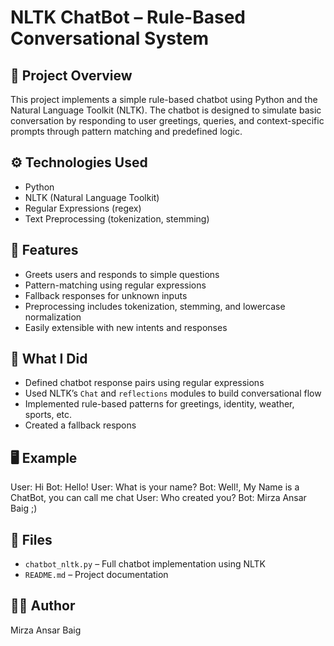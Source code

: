 # NLTK ChatBot – Rule-Based Conversational System

## 💬 Project Overview
This project implements a simple rule-based chatbot using Python and the Natural Language Toolkit (NLTK). The chatbot is designed to simulate basic conversation by responding to user greetings, queries, and context-specific prompts through pattern matching and predefined logic.

## ⚙️ Technologies Used
- Python
- NLTK (Natural Language Toolkit)
- Regular Expressions (regex)
- Text Preprocessing (tokenization, stemming)

## 🧠 Features
- Greets users and responds to simple questions
- Pattern-matching using regular expressions
- Fallback responses for unknown inputs
- Preprocessing includes tokenization, stemming, and lowercase normalization
- Easily extensible with new intents and responses

## 🧾 What I Did
- Defined chatbot response pairs using regular expressions
- Used NLTK’s `Chat` and `reflections` modules to build conversational flow
- Implemented rule-based patterns for greetings, identity, weather, sports, etc.
- Created a fallback respons

## 🖥️ Example
User: Hi
Bot: Hello!
User: What is your name?
Bot: Well!, My Name is a ChatBot, you can call me chat
User: Who created you?
Bot: Mirza Ansar Baig ;)


## 📁 Files
- `chatbot_nltk.py` – Full chatbot implementation using NLTK
- `README.md` – Project documentation

## 🙋‍♂️ Author
Mirza Ansar Baig 
